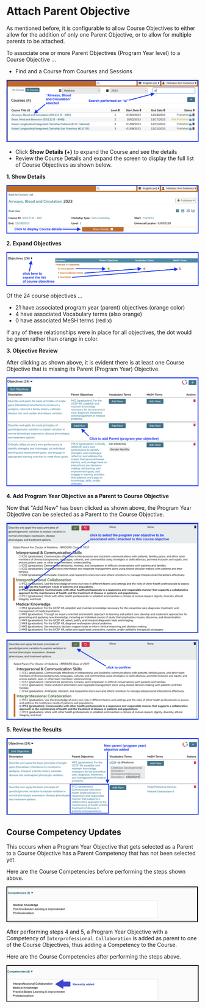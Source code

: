 # Attach Parent Objective

As mentioned before, it is configurable to allow Course Objectives to either allow for the addition of only one Parent Objective, or to allow for multiple parents to be attached.

To associate one or more Parent Objectives (Program Year level) to a Course Objective ...

* Find and a Course from Courses and Sessions

![Select Course here](../../images/course_objectives/select_course.png)

* Click **Show Details (+)** to expand the Course and see the details
* Review the Course Details and expand the screen to display the full list of Course Objectives as shown below.

**1. Show Details**

![Show Details as well](../../images/course_objectives/show_details_full_view.png)

**2. Expand Objectives**

![Expand Objectives](../../images/course_objectives/expand_objectives.png)

Of the 24 course objectives ...
* 21 have associated program year (parent) objectives (orange color) 
* 4 have associated Vocabulary terms (also orange)
* 0 have associated MeSH terms (red x)

If any of these relationships were in place for all objectives, the dot would be green rather than orange in color.

**3. Objective Review**

After clicking as shown above, it is evident there is at least one Course Objective that is missing its Parent (Program Year) Objective.

![Objective Review](../../images/course_objectives/objective_review.png)

**4. Add Program Year Objective as a Parent to Course Objective**

Now that "Add New" has been clicked as shown above, the Program Year Objective can be selected as a Parent to the Course Objective.

![Add Program Year Objective](../../images/course_objectives/add_program_year_objective.png)

![click to confirm](../../images/course_objectives/click_to_confirm.png)

**5. Review the Results**

![Review the Results](../../images/course_objectives/parent_objective_added.png)

## Course Competency Updates

This occurs when a Program Year Objective that gets selected as a Parent to a Course Objective has a Parent Competency that has not been selected yet.

Here are the Course Competencies before performing the steps shown above.

![Course Competencies (before)](../../images/course_objectives/course_competencies_pre.jpg)

After performing steps 4 and 5, a Program Year Objective with a Competency of `Interprofessional Collaboration` is added as parent to one of the Course Objectives, thus adding a Competency to the Course.

Here are the Course Competencies after performing the steps above.

![Course Competencies (after)](../../images/course_objectives/course_competencies_post.jpg)
